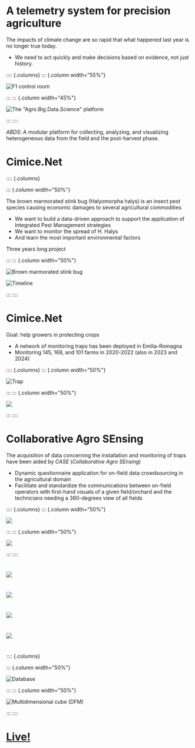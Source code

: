 # A telemetry system for precision agriculture

The impacts of climate change are so rapid that what happened last year is no longer true today.

- We need to act quickly and make decisions based on evidence, not just history.

:::: {.columns}
::: {.column width="55%"}

![F1 control room](./img/cimice/controlroom.png)

:::
::: {.column width="45%"}

![The "Agro.Big.Data.Science" platform](./img/cimice/abds.svg)

:::
::::

*ABDS*: A modular platform for collecting, analyzing, and visualizing heterogeneous data from the field and the post-harvest phase.

# Cimice.Net

:::: {.columns}

::: {.column width="50%"}

The brown marmorated stink bug (Halyomorpha halys) is an insect pest species causing economic damages to several agricultural commodities

- We want to build a data-driven approach to support the application of Integrated Pest Management strategies
- We want to monitor the spread of H. Halys
- And learn the most important environmental factors

Three years long project

:::
::: {.column width="50%"}

![Brown marmorated stink bug](./img/cimice/cimice2.jpg)

![Timeline](./img/cimice/timeline2.png)

:::
::::

# Cimice.Net

Goal: help growers in protecting crops

- A network of monitoring traps has been deployed in Emilia-Romagna
- Monitoring 145, 168, and 101 farms in 2020-2022 (also in 2023 and 2024)

:::: {.columns}
::: {.column width="50%"}

![Trap](./img/cimice/trap2.jpg)

:::
::: {.column width="50%"}

![](./img/cimice/tableau.png)

:::
::::

# Collaborative Agro SEnsing

The acquisition of data concerning the installation and monitoring of traps have been aided by *CASE* (*Collaborative Agro SEnsing*)

- Dynamic questionnaire application for on-field data crowdsourcing in the agricultural domain
- Facilitate and standardize the communications between on-field operators with first-hand visuals of a given field/orchard and the technicians needing a 360-degrees view of all fields

:::: {.columns}
::: {.column width="50%"}

![](./img/cimice/case1.png)


:::
::: {.column width="50%"}

![](./img/cimice/case2.png)

:::
::::

#

<img src="./img/cimice/case3.png" class="center-img">

#

<img src="./img/cimice/case4.png" class="center-img">

#

<img src="./img/cimice/case5.png" class="center-img">

#

<img src="./img/cimice/case8.png" class="center-img">

#

:::: {.columns}

::: {.column width="50%"}

![Database](./img/cimice/case6.png)


:::
::: {.column width="50%"}

![Multidimensional cube (DFM)](./img/cimice/case7.png)

:::
::::

# [Live!](https://big.csr.unibo.it/projects/cimice/monitoring.php?lan=en)